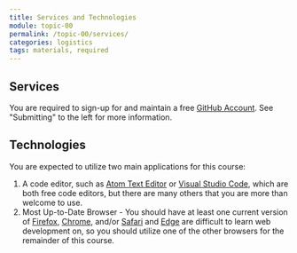 ```yaml
---
title: Services and Technologies
module: topic-00
permalink: /topic-00/services/
categories: logistics
tags: materials, required
---
```


<div class="divider-heading"></div>


## Services
You are required to sign-up for and maintain a free <a href="https://github.com/" target="_blank">GitHub Account</a>. See "Submitting" to the left for more information.


<div class="divider-pg"></div>


## Technologies
You are expected to utilize two main applications for this course:
1. A code editor, such as <a href="https://atom.io/" target="_blank">Atom Text Editor</a> or <a href="https://code.visualstudio.com/download" target="_new">Visual Studio Code</a>, which are both free code editors, but there are many others that you are more than welcome to use.
2. Most Up-to-Date Browser - You should have at least one current version of <a href="https://www.mozilla.org/en-US/" target="_new">Firefox</a>, <a href="https://www.google.com/chrome/" target="_new">Chrome</a>, and/or <a href="https://www.apple.com/safari/" target="_new">Safari</a> and <a href="https://www.microsoft.com/en-us/windows/microsoft-edge" target="_new">Edge</a> are difficult to learn web development on, so you should utilize one of the other browsers for the remainder of this course.
